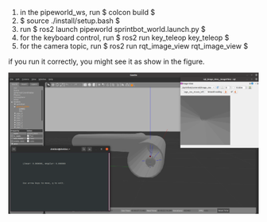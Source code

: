   1. in the pipeworld_ws, run $ colcon build $
  2. $ source ./install/setup.bash $
  3. run \$ ros2 launch pipeworld sprintbot_world.launch.py \$
  4. for the keyboard control, run \$ ros2 run key_teleop key_teleop \$
  5. for the camera topic, run \$ ros2 run rqt_image_view rqt_image_view \$
  
  if you run it correctly, you might see it as show in the figure.
  
  ![avatar](1.png)
